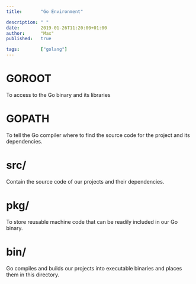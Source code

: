 ```yaml
---
title:       "Go Environment"

description: " "
date:        2019-01-26T11:20:00+01:00
author:      "Max"
published:   true

tags:        ["golang"]
---
```


# GOROOT

To access to the Go binary and its libraries

# GOPATH

To tell the Go compiler where to find the source code for the project and its dependencies.

# src/

Contain the source code of our projects and their dependencies.

# pkg/

To store reusable machine code that can be readily included in our Go binary.

# bin/

Go compiles and builds our projects into executable binaries and places them in this directory.


